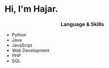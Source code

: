 # Hi, I'm  Hajar.





<h3 align="center"> Language & Skills </h3>

- Python
- Java
- JavaScipt
- Web Development
- PHP
- SQL
